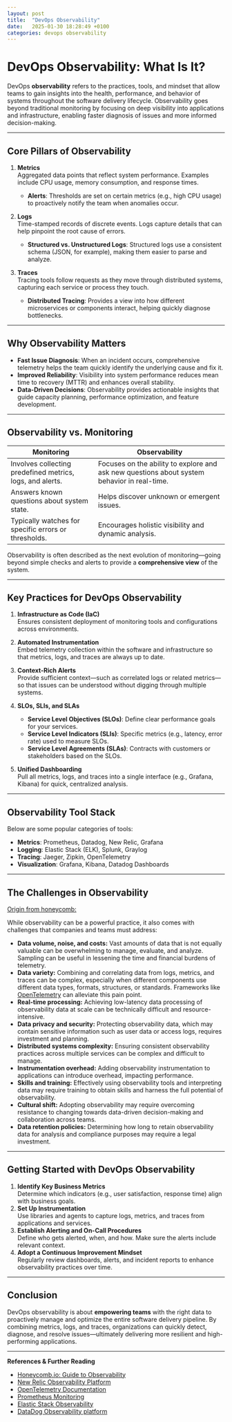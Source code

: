 ```yaml
---
layout: post
title:  "DevOps Observability"
date:   2025-01-30 18:28:49 +0100
categories: devops observability
---
```


# DevOps Observability: What Is It?

DevOps **observability** refers to the practices, tools, and mindset that allow teams to gain insights into the health, performance, and behavior of systems throughout the software delivery lifecycle. Observability goes beyond traditional monitoring by focusing on deep visibility into applications and infrastructure, enabling faster diagnosis of issues and more informed decision-making.

---

## Core Pillars of Observability

1. **Metrics**  
   Aggregated data points that reflect system performance. Examples include CPU usage, memory consumption, and response times.  
   - **Alerts**: Thresholds are set on certain metrics (e.g., high CPU usage) to proactively notify the team when anomalies occur.

2. **Logs**  
   Time-stamped records of discrete events. Logs capture details that can help pinpoint the root cause of errors.  
   - **Structured vs. Unstructured Logs**: Structured logs use a consistent schema (JSON, for example), making them easier to parse and analyze.

3. **Traces**  
   Tracing tools follow requests as they move through distributed systems, capturing each service or process they touch.  
   - **Distributed Tracing**: Provides a view into how different microservices or components interact, helping quickly diagnose bottlenecks.

---

## Why Observability Matters

- **Fast Issue Diagnosis**: When an incident occurs, comprehensive telemetry helps the team quickly identify the underlying cause and fix it.  
- **Improved Reliability**: Visibility into system performance reduces mean time to recovery (MTTR) and enhances overall stability.  
- **Data-Driven Decisions**: Observability provides actionable insights that guide capacity planning, performance optimization, and feature development.

---

## Observability vs. Monitoring

| **Monitoring**                                  | **Observability**                                     |
|------------------------------------------------|-------------------------------------------------------|
| Involves collecting predefined metrics, logs, and alerts. | Focuses on the ability to explore and ask new questions about system behavior in real-time. |
| Answers known questions about system state.     | Helps discover unknown or emergent issues.            |
| Typically watches for specific errors or thresholds. | Encourages holistic visibility and dynamic analysis.   |

Observability is often described as the next evolution of monitoring—going beyond simple checks and alerts to provide a **comprehensive view** of the system.

---

## Key Practices for DevOps Observability

1. **Infrastructure as Code (IaC)**  
   Ensures consistent deployment of monitoring tools and configurations across environments.  

2. **Automated Instrumentation**  
   Embed telemetry collection within the software and infrastructure so that metrics, logs, and traces are always up to date.

3. **Context-Rich Alerts**  
   Provide sufficient context—such as correlated logs or related metrics—so that issues can be understood without digging through multiple systems.

4. **SLOs, SLIs, and SLAs**  
   - **Service Level Objectives (SLOs)**: Define clear performance goals for your services.  
   - **Service Level Indicators (SLIs)**: Specific metrics (e.g., latency, error rate) used to measure SLOs.  
   - **Service Level Agreements (SLAs)**: Contracts with customers or stakeholders based on the SLOs.

5. **Unified Dashboarding**  
   Pull all metrics, logs, and traces into a single interface (e.g., Grafana, Kibana) for quick, centralized analysis.

---

## Observability Tool Stack

Below are some popular categories of tools:

- **Metrics**: Prometheus, Datadog, New Relic, Grafana  
- **Logging**: Elastic Stack (ELK), Splunk, Graylog  
- **Tracing**: Jaeger, Zipkin, OpenTelemetry  
- **Visualization**: Grafana, Kibana, Datadog Dashboards  

---

## The Challenges in Observability

[Origin from honeycomb:](https://www.honeycomb.io/blog/what-is-observability-key-components-best-practices)

While observability can be a powerful practice, it also comes with challenges that companies and teams must address:

- **Data volume, noise, and costs:** Vast amounts of data that is not equally valuable can be overwhelming to manage, evaluate, and analyze. Sampling can be useful in lessening the time and financial burdens of telemetry.
- **Data variety:** Combining and correlating data from logs, metrics, and traces can be complex, especially when different components use different data types, formats, structures, or standards. Frameworks like [OpenTelemetry](https://opentelemetry.io/) can alleviate this pain point.
- **Real-time processing:** Achieving low-latency data processing of observability data at scale can be technically difficult and resource-intensive.
- **Data privacy and security:** Protecting observability data, which may contain sensitive information such as user data or access logs, requires investment and planning.
- **Distributed systems complexity:** Ensuring consistent observability practices across multiple services can be complex and difficult to manage.
- **Instrumentation overhead:** Adding observability instrumentation to applications can introduce overhead, impacting performance.
- **Skills and training:** Effectively using observability tools and interpreting data may require training to obtain skills and harness the full potential of observability.
- **Cultural shift:** Adopting observability may require overcoming resistance to changing towards data-driven decision-making and collaboration across teams.
- **Data retention policies:** Determining how long to retain observability data for analysis and compliance purposes may require a legal investment.


---

## Getting Started with DevOps Observability

1. **Identify Key Business Metrics**  
   Determine which indicators (e.g., user satisfaction, response time) align with business goals.  
2. **Set Up Instrumentation**  
   Use libraries and agents to capture logs, metrics, and traces from applications and services.  
3. **Establish Alerting and On-Call Procedures**  
   Define who gets alerted, when, and how. Make sure the alerts include relevant context.  
4. **Adopt a Continuous Improvement Mindset**  
   Regularly review dashboards, alerts, and incident reports to enhance observability practices over time.

---


## Conclusion

DevOps observability is about **empowering teams** with the right data to proactively manage and optimize the entire software delivery pipeline. By combining metrics, logs, and traces, organizations can quickly detect, diagnose, and resolve issues—ultimately delivering more resilient and high-performing applications.

---

**References & Further Reading**  
- [Honeycomb.io: Guide to Observability](https://www.honeycomb.io/what-is-observability)  
- [New Relic Observability Platform](https://newrelic.com/platform)  
- [OpenTelemetry Documentation](https://opentelemetry.io/)  
- [Prometheus Monitoring](https://prometheus.io/)  
- [Elastic Stack Observability](https://www.elastic.co/observability)  
- [DataDog Observability platform](https://www.datadoghq.com/monitoring/observability-platform/)
